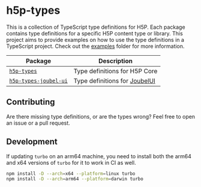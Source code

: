 # h5p-types

This is a collection of TypeScript type definitions for H5P.
Each package contains type definitions for a specific H5P content type or library.
This project aims to provide examples on how to use the type definitions in a TypeScript project.
Check out the [examples](./examples) folder for more information.

| Package                                                                          | Description                                                           |
| -------------------------------------------------------------------------------- | --------------------------------------------------------------------- |
| [`h5p-types`](https://www.npmjs.com/package/boyum/h5p-types)                     | Type definitions for H5P Core                                         |
| [`h5p-types-joubel-ui`](https://www.npmjs.com/package/boyum/h5p-types-joubel-ui) | Type definitions for [JoubelUI](https://github.com/h5p/h5p-joubel-ui) |

## Contributing

Are there missing type definitions, or are the types wrong?
Feel free to open an issue or a pull request.

## Development

If updating `turbo` on an arm64 machine, you need to install both the arm64 and x64 versions of `turbo` for it to work in CI as well.

```sh
npm install -D --arch=x64 --platform=linux turbo
npm install -D --arch=arm64 --platform=darwin turbo
```
